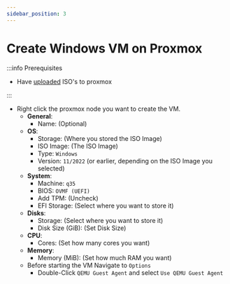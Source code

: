 ```yaml
---
sidebar_position: 3
---
```


# Create Windows VM on Proxmox

:::info Prerequisites

- Have [uploaded](./upload-iso) ISO's to proxmox

:::

- Right click the proxmox node you want to create the VM.
	- **General**:
		- Name: (Optional)
	- **OS**:
		- Storage: (Where you stored the ISO Image)
		- ISO Image: (The ISO Image)
		- Type: `Windows`
		- Version: `11/2022` (or earlier, depending on the ISO Image you selected)
	- **System**:
		- Machine: `q35`
		- BIOS: `OVMF (UEFI)`
		- Add TPM: (Uncheck)
		- EFI Storage: (Select where you want to store it)
	- **Disks**:
		- Storage: (Select where you want to store it)
		- Disk Size (GiB): (Set Disk Size)
	- **CPU**:
		- Cores: (Set how many cores you want)
	- **Memory**:
		- Memory (MiB): (Set how much RAM you want)
	- Before starting the VM Navigate to `Options`
		- Double-Click `QEMU Guest Agent` and select `Use QEMU Guest Agent`
